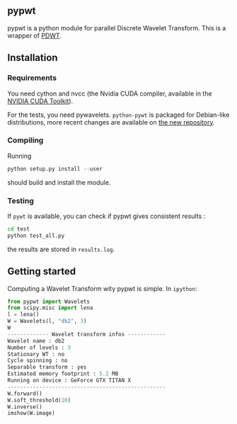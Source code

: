 ## pypwt

pypwt is a python module for parallel Discrete Wavelet Transform.
This is a wrapper of [PDWT](https://github.com/pierrepaleo/PDWT).

## Installation

### Requirements

You need cython and nvcc (the Nvidia CUDA compiler, available in the [NVIDIA CUDA Toolkit](https://developer.nvidia.com/cuda-toolkit)).

For the tests, you need pywavelets. `python-pywt` is packaged for Debian-like distributions, more recent changes are available on [the new repository](https://github.com/PyWavelets/pywt).

### Compiling

Running

```python
python setup.py install --user
```

should build and install the module.


### Testing

If `pywt` is available, you can check if pypwt gives consistent results :

```bash
cd test
python test_all.py
```

the results are stored in `results.log`.


## Getting started

Computing a Wavelet Transform wity pypwt is simple. In `ipython`:

```python
from pypwt import Wavelets
from scipy.misc import lena
l = lena()
W = Wavelets(l, "db2", 3)
W
------------- Wavelet transform infos ------------
Wavelet name : db2
Number of levels : 3
Stationary WT : no
Cycle spinning : no
Separable transform : yes
Estimated memory footprint : 5.2 MB
Running on device : GeForce GTX TITAN X
--------------------------------------------------
W.forward()
W.soft_threshold(10)
W.inverse()
imshow(W.image)
```


